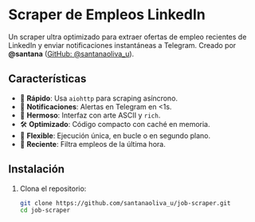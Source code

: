 # Scraper de Empleos LinkedIn

Un scraper ultra optimizado para extraer ofertas de empleo recientes de LinkedIn y enviar notificaciones instantáneas a Telegram. Creado por **@santana** ([GitHub: @santanaoliva_u](https://github.com/santanaoliva_u)).

## Características
- 🚀 **Rápido**: Usa `aiohttp` para scraping asíncrono.
- 📩 **Notificaciones**: Alertas en Telegram en <1s.
- 🎨 **Hermoso**: Interfaz con arte ASCII y `rich`.
- 🛠 **Optimizado**: Código compacto con caché en memoria.
- 🔄 **Flexible**: Ejecución única, en bucle o en segundo plano.
- 📅 **Reciente**: Filtra empleos de la última hora.

## Instalación
1. Clona el repositorio:
   ```bash
   git clone https://github.com/santanaoliva_u/job-scraper.git
   cd job-scraper
